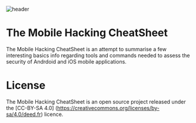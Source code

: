 ![header](https://github.com/randorisec/MobileHackingCheatSheet/blob/master/mobilehacking_header.png "Header")

# The Mobile Hacking CheatSheet
The Mobile Hacking CheatSheet is an attempt to summarise a few interesting basics info regarding tools and commands needed to assess the security of Andrdoid and iOS mobile applications.

# License
The Mobile Hacking CheatSheet is an open source project released under the [CC-BY-SA 4.0] (https://creativecommons.org/licenses/by-sa/4.0/deed.fr) licence.
